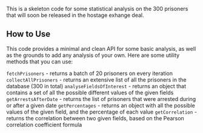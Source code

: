 This is a skeleton code for some statistical analysis on the 300 prisoners that will soon be released in the hostage exhange deal.

## How to Use
This code provides a minimal and clean API for some basic analysis, as well as the grounds to add any analysis of your own.
Here are some utility methods that you can use:

`fetchPrisoners` - returns a batch of 20 prisoners on every iteration
`collectAllPrisoners` - returns an extensive list of all the prisoners in the database (300 in total)
`analyseFieldsOfInterest` - returns an object that contains a set of all the possible different values of the given fields
`getArrestsAfterDate` - returns the list of prisoners that were arrested during or after a given date
`getPercentages` - returns an object with all the possible values of the given field, and the percentage of each value
`getCorrelation` - returns the correlation between two given fields, based on the Pearson correlation coefficient formula